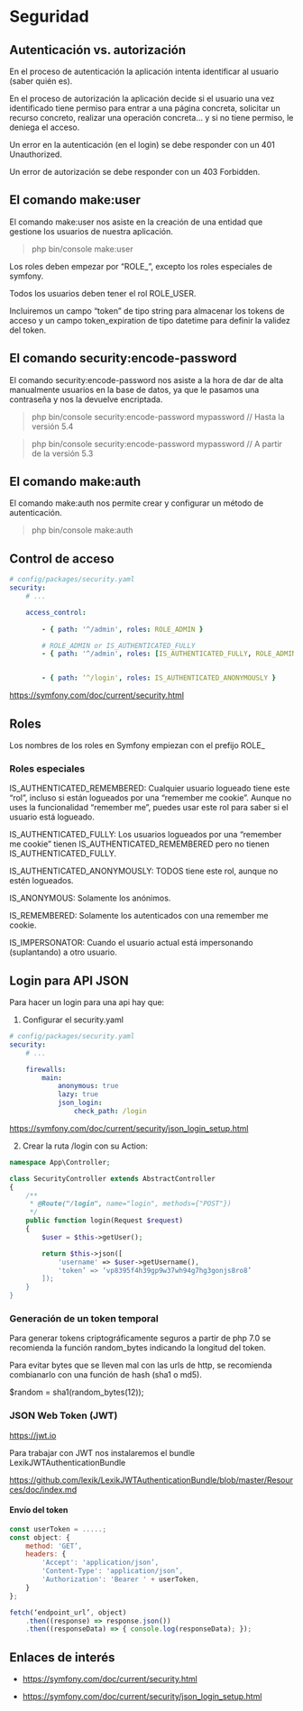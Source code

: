 # Seguridad

## Autenticación vs. autorización

En el proceso de autenticación la aplicación intenta identificar al usuario (saber quién es).

En el proceso de autorización la aplicación decide si el usuario una vez identificado tiene permiso para entrar a una página concreta, solicitar un recurso concreto, realizar una operación concreta… y si no tiene permiso, le deniega el acceso.

Un error en la autenticación (en el login) se debe responder con un 401 Unauthorized.

Un error de autorización se debe responder con un 403 Forbidden.

## El comando make:user

El comando make:user nos asiste en la creación de una entidad que gestione los usuarios de nuestra aplicación.

> php bin/console make:user


Los roles deben empezar por “ROLE_”, excepto los roles especiales de symfony.

Todos los usuarios deben tener el rol ROLE_USER.

Incluiremos un campo “token” de tipo string para almacenar los tokens de acceso y un campo token_expiration de tipo datetime para definir la validez del token.

## El comando security:encode-password

El comando security:encode-password nos asiste a la hora de dar de alta manualmente usuarios en la base de datos, ya que le pasamos una contraseña y nos la devuelve encriptada.

> php bin/console security:encode-password mypassword  // Hasta la versión 5.4

> php bin/console security:encode-password mypassword  // A partir de la versión 5.3

## El comando make:auth

El comando make:auth nos permite crear y configurar un método de autenticación.

> php bin/console make:auth

## Control de acceso

```yml
# config/packages/security.yaml
security:
    # ...

    access_control:
        
        - { path: '^/admin', roles: ROLE_ADMIN }

        # ROLE_ADMIN or IS_AUTHENTICATED_FULLY
        - { path: '^/admin', roles: [IS_AUTHENTICATED_FULLY, ROLE_ADMIN] }


        - { path: ‘^/login', roles: IS_AUTHENTICATED_ANONYMOUSLY }
```

https://symfony.com/doc/current/security.html


## Roles 

Los nombres de los roles en Symfony empiezan con el prefijo ROLE_

### Roles especiales

IS_AUTHENTICATED_REMEMBERED: Cualquier usuario logueado tiene este “rol”, incluso si están logueados por una “remember me cookie”. Aunque no uses la funcionalidad “remember me”, puedes usar este rol para saber si el usuario está logueado.

IS_AUTHENTICATED_FULLY: Los usuarios logueados por una  “remember me cookie” tienen IS_AUTHENTICATED_REMEMBERED pero no tienen  IS_AUTHENTICATED_FULLY.

IS_AUTHENTICATED_ANONYMOUSLY: TODOS tiene este rol, aunque no estén logueados.

IS_ANONYMOUS: Solamente los anónimos.

IS_REMEMBERED: Solamente los autenticados con una remember me cookie.

IS_IMPERSONATOR: Cuando el usuario actual está impersonando (suplantando) a otro usuario.

## Login para API JSON

Para hacer un login para una api hay que:

1) Configurar el security.yaml

```yml
# config/packages/security.yaml
security:
    # ...

    firewalls:
        main:
            anonymous: true
            lazy: true
            json_login:
                check_path: /login
```

https://symfony.com/doc/current/security/json_login_setup.html

2) Crear la ruta /login con su Action:

```php
namespace App\Controller;

class SecurityController extends AbstractController
{
    /**
     * @Route("/login", name="login", methods={"POST"})
     */
    public function login(Request $request)
    {
        $user = $this->getUser();

        return $this->json([
            'username' => $user->getUsername(),
            'token’ => ‘vp8395f4h39gp9w37wh94g7hg3gonjs8ro8’
        ]);
    }
}
```

### Generación de un token temporal

Para generar tokens criptográficamente seguros a partir de php 7.0 se recomienda la función random_bytes indicando la longitud del token.

Para evitar bytes que se lleven mal con las urls de http, se recomienda combianarlo con una función de hash (sha1 o md5).

$random = sha1(random_bytes(12));

### JSON Web Token (JWT)

https://jwt.io

Para trabajar con JWT nos instalaremos el bundle LexikJWTAuthenticationBundle

https://github.com/lexik/LexikJWTAuthenticationBundle/blob/master/Resources/doc/index.md

#### Envío del token

```js
const userToken = .....;
const object: { 
    method: 'GET’, 
    headers: { 
        'Accept': 'application/json’,
        'Content-Type': 'application/json’, 
        'Authorization': 'Bearer ' + userToken, 
    } 
};

fetch(‘endpoint_url’, object)
    .then((response) => response.json())
    .then((responseData) => { console.log(responseData); });
```



## Enlaces de interés

- https://symfony.com/doc/current/security.html

- https://symfony.com/doc/current/security/json_login_setup.html
